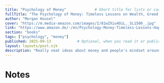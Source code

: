 ```yaml
---
title: "Psychology of Money"             # Short title for lists or cards
fullTitle: "The Psychology of Money: Timeless Lessons on Wealth, Greed and Happiness" # Optional, for full display
author: "Morgan Housel"
cover: "https://m.media-amazon.com/images/I/81wZXiu4OiL._SL1500_.jpg"
link: "https://www.amazon.de/-/en/Psychology-Money-Timeless-Lessons-Happiness/dp/0857197681"
section: "books"
tags: ["psychology", "money"]
published: 2025-09-13            # Optional, when you read it or publication date
layout: layouts/post.njk
description: "Really neat ideas about money and people's mindset around it woven in stories."
---
```


# Notes


